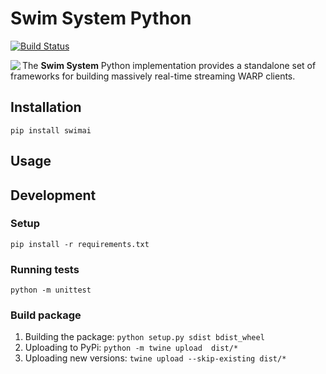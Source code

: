 # Swim System Python
[![Build Status](https://travis-ci.com/DobromirM/swim-system-python.svg?token=qE25UxFHBoKkK362pme4&branch=master)](https://travis-ci.com/DobromirM/swim-system-python)

<a href="https://www.swimos.org"><img src="https://docs.swimos.org/readme/marlin-blue.svg" align="left"></a>

The **Swim System** Python implementation provides a standalone set of
frameworks for building massively real-time streaming WARP clients.
<br>
## Installation
`pip install swimai`
## Usage

## Development

### Setup
`pip install -r requirements.txt`
### Running tests
`python -m unittest`
### Build package
1) Building the package: `python setup.py sdist bdist_wheel`
2) Uploading to PyPi: `python -m twine upload  dist/*`
3) Uploading new versions: `twine upload --skip-existing dist/*`